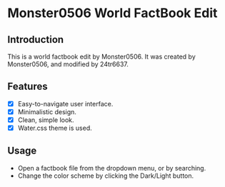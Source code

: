 # Monster0506 World FactBook Edit
## Introduction
This is a world factbook edit by Monster0506.
It was created by Monster0506, and modified by 24tr6637.
## Features
- [x] Easy-to-navigate user interface. 
- [x] Minimalistic design.
- [x] Clean, simple look.
- [x] Water.css theme is used. 
## Usage
- Open a factbook file from the dropdown menu, or by searching.
- Change the color scheme by clicking the Dark/Light button.
